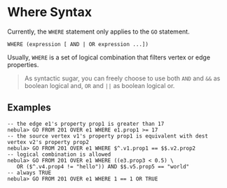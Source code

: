 # Where Syntax

Currently, the `WHERE` statement only applies to the `GO` statement.

```ngql
WHERE (expression [ AND | OR expression ...])  
```

Usually, `WHERE` is a set of logical combination that filters vertex or edge properties.

> As syntactic sugar, you can freely choose to use both `AND` and  `&&` as boolean logical and, `OR` and `||` as boolean logical or.

## Examples

```ngql
-- the edge e1's property prop1 is greater than 17
nebula> GO FROM 201 OVER e1 WHERE e1.prop1 >= 17
-- the source vertex v1's property prop1 is equivalent with dest vertex v2's property prop2
nebula> GO FROM 201 OVER e1 WHERE $^.v1.prop1 == $$.v2.prop2
-- logical combination is allowed
nebula> GO FROM 201 OVER e1 WHERE ((e3.prop3 < 0.5) \
   OR ($^.v4.prop4 != "hello")) AND $$.v5.prop5 == "world"
-- always TRUE
nebula> GO FROM 201 OVER e1 WHERE 1 == 1 OR TRUE
```

